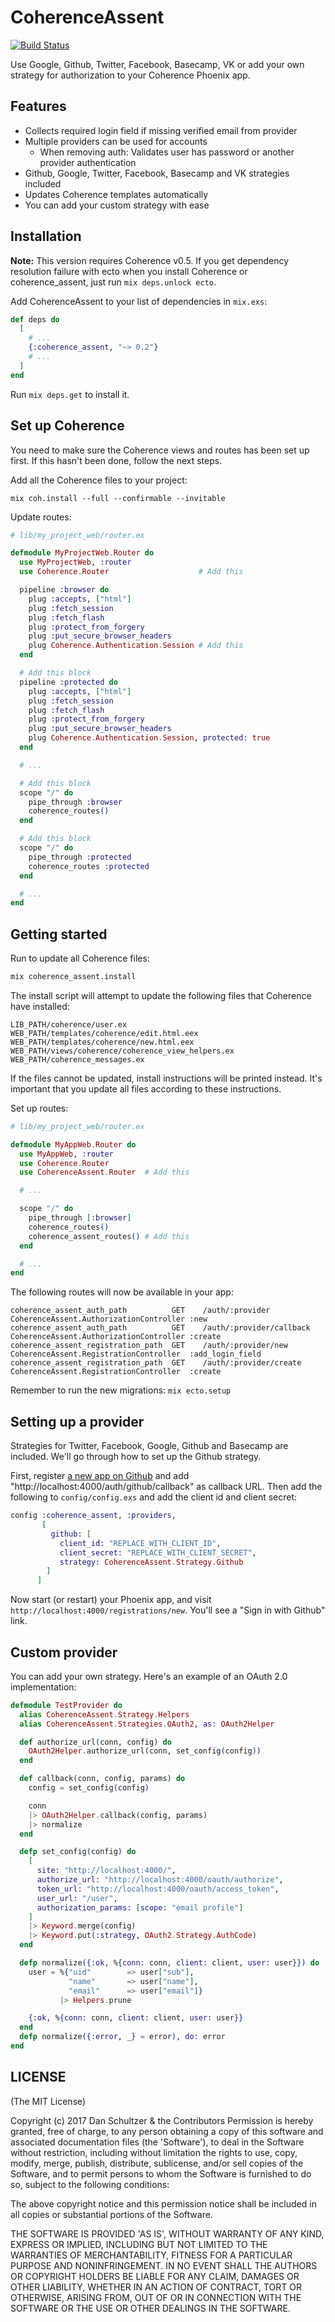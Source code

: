 # CoherenceAssent

[![Build Status](https://travis-ci.org/danschultzer/coherence_assent.svg?branch=master)](https://travis-ci.org/danschultzer/coherence_assent)

Use Google, Github, Twitter, Facebook, Basecamp, VK or add your own strategy for authorization to your Coherence Phoenix app.

## Features

* Collects required login field if missing verified email from provider
* Multiple providers can be used for accounts
  * When removing auth: Validates user has password or another provider authentication
* Github, Google, Twitter, Facebook, Basecamp and VK strategies included
* Updates Coherence templates automatically
* You can add your custom strategy with ease

## Installation

**Note:** This version requires Coherence v0.5. If you get dependency resolution failure with ecto when you install Coherence or coherence_assent, just run `mix deps.unlock ecto`.

Add CoherenceAssent to your list of dependencies in `mix.exs`:

```elixir
def deps do
  [
    # ...
    {:coherence_assent, "~> 0.2"}
    # ...
  ]
end
```

Run `mix deps.get` to install it.

## Set up Coherence

You need to make sure the Coherence views and routes has been set up first. If this hasn't been done, follow the next steps.

Add all the Coherence files to your project:

```
mix coh.install --full --confirmable --invitable
```

Update routes:

```elixir
# lib/my_project_web/router.ex

defmodule MyProjectWeb.Router do
  use MyProjectWeb, :router
  use Coherence.Router                    # Add this

  pipeline :browser do
    plug :accepts, ["html"]
    plug :fetch_session
    plug :fetch_flash
    plug :protect_from_forgery
    plug :put_secure_browser_headers
    plug Coherence.Authentication.Session # Add this
  end

  # Add this block
  pipeline :protected do
    plug :accepts, ["html"]
    plug :fetch_session
    plug :fetch_flash
    plug :protect_from_forgery
    plug :put_secure_browser_headers
    plug Coherence.Authentication.Session, protected: true
  end

  # ...

  # Add this block
  scope "/" do
    pipe_through :browser
    coherence_routes()
  end

  # Add this block
  scope "/" do
    pipe_through :protected
    coherence_routes :protected
  end

  # ...
end
```

## Getting started

Run to update all Coherence files:

```bash
mix coherence_assent.install
```

The install script will attempt to update the following files that Coherence have installed:

```
LIB_PATH/coherence/user.ex
WEB_PATH/templates/coherence/edit.html.eex
WEB_PATH/templates/coherence/new.html.eex
WEB_PATH/views/coherence/coherence_view_helpers.ex
WEB_PATH/coherence_messages.ex
```

If the files cannot be updated, install instructions will be printed instead. It's important that you update all files according to these instructions.

Set up routes:

```elixir
# lib/my_project_web/router.ex

defmodule MyAppWeb.Router do
  use MyAppWeb, :router
  use Coherence.Router
  use CoherenceAssent.Router  # Add this

  # ...

  scope "/" do
    pipe_through [:browser]
    coherence_routes()
    coherence_assent_routes() # Add this
  end

  # ...
end
```

The following routes will now be available in your app:

```
coherence_assent_auth_path          GET    /auth/:provider            CoherenceAssent.AuthorizationController :new
coherence_assent_auth_path          GET    /auth/:provider/callback   CoherenceAssent.AuthorizationController :create
coherence_assent_registration_path  GET    /auth/:provider/new        CoherenceAssent.RegistrationController  :add_login_field
coherence_assent_registration_path  GET    /auth/:provider/create     CoherenceAssent.RegistrationController  :create
```

Remember to run the new migrations: `mix ecto.setup`

## Setting up a provider

Strategies for Twitter, Facebook, Google, Github and Basecamp are included. We'll go through how to set up the Github strategy.

First, register [a new app on Github](https://github.com/settings/applications/new) and add "http://localhost:4000/auth/github/callback" as callback URL. Then add the following to `config/config.exs` and add the client id and client secret:

```elixir
config :coherence_assent, :providers,
       [
         github: [
           client_id: "REPLACE_WITH_CLIENT_ID",
           client_secret: "REPLACE_WITH_CLIENT_SECRET",
           strategy: CoherenceAssent.Strategy.Github
        ]
      ]
```

Now start (or restart) your Phoenix app, and visit `http://localhost:4000/registrations/new`. You'll see a "Sign in with Github" link.

## Custom provider

You can add your own strategy. Here's an example of an OAuth 2.0 implementation:

```elixir
defmodule TestProvider do
  alias CoherenceAssent.Strategy.Helpers
  alias CoherenceAssent.Strategies.OAuth2, as: OAuth2Helper

  def authorize_url(conn, config) do
    OAuth2Helper.authorize_url(conn, set_config(config))
  end

  def callback(conn, config, params) do
    config = set_config(config)

    conn
    |> OAuth2Helper.callback(config, params)
    |> normalize
  end

  defp set_config(config) do
    [
      site: "http://localhost:4000/",
      authorize_url: "http://localhost:4000/oauth/authorize",
      token_url: "http://localhost:4000/oauth/access_token",
      user_url: "/user",
      authorization_params: [scope: "email profile"]
    ]
    |> Keyword.merge(config)
    |> Keyword.put(:strategy, OAuth2.Strategy.AuthCode)
  end

  defp normalize({:ok, %{conn: conn, client: client, user: user}}) do
    user = %{"uid"        => user["sub"],
             "name"       => user["name"],
             "email"      => user["email"]}
           |> Helpers.prune

    {:ok, %{conn: conn, client: client, user: user}}
  end
  defp normalize({:error, _} = error), do: error
end
```

## LICENSE

(The MIT License)

Copyright (c) 2017 Dan Schultzer & the Contributors Permission is hereby granted, free of charge, to any person obtaining a copy of this software and associated documentation files (the 'Software'), to deal in the Software without restriction, including without limitation the rights to use, copy, modify, merge, publish, distribute, sublicense, and/or sell copies of the Software, and to permit persons to whom the Software is furnished to do so, subject to the following conditions:

The above copyright notice and this permission notice shall be included in all copies or substantial portions of the Software.

THE SOFTWARE IS PROVIDED 'AS IS', WITHOUT WARRANTY OF ANY KIND, EXPRESS OR IMPLIED, INCLUDING BUT NOT LIMITED TO THE WARRANTIES OF MERCHANTABILITY, FITNESS FOR A PARTICULAR PURPOSE AND NONINFRINGEMENT. IN NO EVENT SHALL THE AUTHORS OR COPYRIGHT HOLDERS BE LIABLE FOR ANY CLAIM, DAMAGES OR OTHER LIABILITY, WHETHER IN AN ACTION OF CONTRACT, TORT OR OTHERWISE, ARISING FROM, OUT OF OR IN CONNECTION WITH THE SOFTWARE OR THE USE OR OTHER DEALINGS IN THE SOFTWARE.
